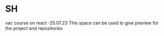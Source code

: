 # SH
vac course on react -25.07.23
This space can be used to give preview for the project and repositories
